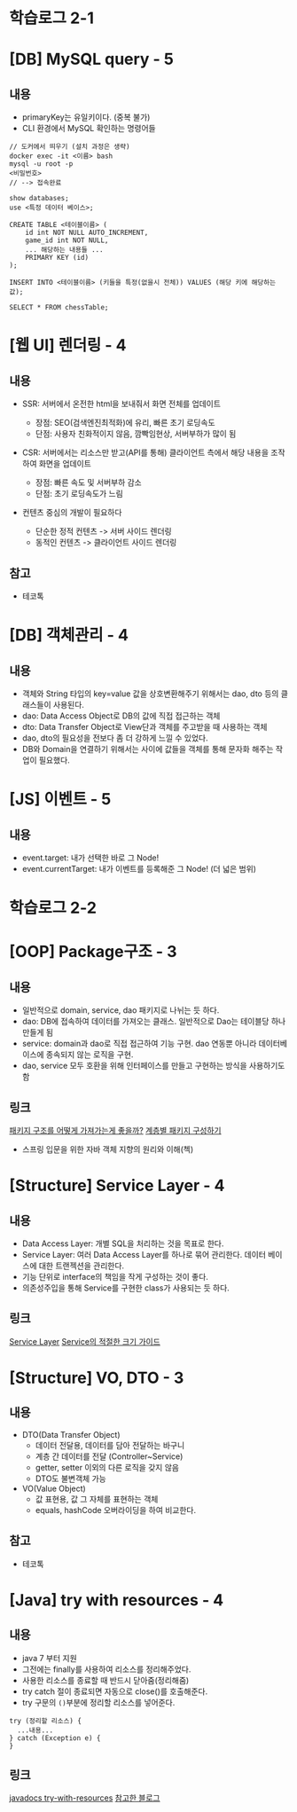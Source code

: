 # 학습로그 2-1

# [DB] MySQL query - 5

## 내용
- primaryKey는 유일키이다. (중복 불가)
- CLI 환경에서 MySQL 확인하는 명령어들
```text
// 도커에서 띄우기 (설치 과정은 생략)
docker exec -it <이름> bash
mysql -u root -p
<비밀번호>
// --> 접속완료
```
```text
show databases;
use <특정 데이터 베이스>;

CREATE TABLE <테이블이름> (
	id int NOT NULL AUTO_INCREMENT,
	game_id int NOT NULL,
	... 해당하는 내용들 ...
	PRIMARY KEY (id)
);

INSERT INTO <테이블이름> (키들을 특정(없을시 전체)) VALUES (해당 키에 해당하는 값);

SELECT * FROM chessTable;
```

# [웹 UI] 렌더링 - 4

## 내용
- SSR: 서버에서 온전한 html을 보내줘서 화면 전체를 업데이트 
    - 장점: SEO(검색엔진최적화)에 유리, 빠른 초기 로딩속도
    - 단점: 사용자 친화적이지 않음, 깜빡임현상, 서버부하가 많이 됨
- CSR: 서버에서는 리소스만 받고(API를 통해) 클라이언트 측에서 해당 내용을 조작하여 화면을 업데이트 
    - 장점: 빠른 속도 및 서버부하 감소
    - 단점: 초기 로딩속도가 느림
    
- 컨텐츠 중심의 개발이 필요하다
    - 단순한 정적 컨텐츠 -> 서버 사이드 렌더링
    - 동적인 컨텐츠 -> 클라이언트 사이드 렌더링 
## 참고
- 테코톡

# [DB] 객체관리 - 4
## 내용
- 객체와 String 타입의 key=value 값을 상호변환해주기 위해서는 dao, dto 등의 클래스들이 사용된다.
- dao: Data Access Object로 DB의 값에 직접 접근하는 객체
- dto: Data Transfer Object로 View단과 객체를 주고받을 때 사용하는 객체
- dao, dto의 필요성을 전보다 좀 더 강하게 느낄 수 있었다.
- DB와 Domain을 연결하기 위해서는 사이에 값들을 객체를 통해 문자화 해주는 작업이 필요했다.

# [JS] 이벤트 - 5
## 내용
- event.target: 내가 선택한 바로 그 Node!
- event.currentTarget: 내가 이벤트를 등록해준 그 Node! (더 넓은 범위)

# 학습로그 2-2

# [OOP] Package구조 - 3
## 내용
- 일반적으로 domain, service, dao 패키지로 나뉘는 듯 하다.
- dao: DB에 접속하여 데이터를 가져오는 클래스. 일반적으로 Dao는 테이블당 하나 만들게 됨
- service: domain과 dao로 직접 접근하여 기능 구현. dao 연동뿐 아니라 데이터베이스에 종속되지 않는 로직을 구현.
- dao, service 모두 호환을 위해 인터페이스를 만들고 구현하는 방식을 사용하기도 함

## 링크
[패키지 구조를 어떻게 가져가는게 좋을까?](https://www.slipp.net/questions/36)
[계층별 패키지 구성하기](https://12bme.tistory.com/271)
- 스프링 입문을 위한 자바 객체 지향의 원리와 이해(첵)

# [Structure] Service Layer - 4
## 내용
- Data Access Layer: 개별 SQL을 처리하는 것을 목표로 한다.
- Service Layer: 여러 Data Access Layer를 하나로 묶어 관리한다. 데이터 베이스에 대한 트랜젝션을 관리한다.
- 기능 단위로 interface의 책임을 작게 구성하는 것이 좋다.
- 의존성주입을 통해 Service를 구현한 class가 사용되는 듯 하다.

## 링크
[Service Layer](https://goodteacher.tistory.com/252)
[Service의 적절한 크기 가이드](https://www.popit.kr/spring-guide-service-%EC%A0%81%EC%A0%88%ED%95%9C-%ED%81%AC%EA%B8%B0-%EA%B0%80%EC%9D%B4%EB%93%9C/)

# [Structure] VO, DTO - 3
## 내용
- DTO(Data Transfer Object)
  - 데이터 전달용, 데이터를 담아 전달하는 바구니
  - 계층 간 데이터를 전달 (Controller~Service)
  - getter, setter 이외의 다른 로직을 갖지 않음 
  - DTO도 불변객체 가능
- VO(Value Object)
  - 값 표현용, 값 그 자체를 표현하는 객체
  - equals, hashCode 오버라이딩을 하여 비교한다.
  
## 참고
- 테코톡

# [Java] try with resources - 4
## 내용
- java 7 부터 지원
- 그전에는 finally를 사용하여 리소스를 정리해주었다.
- 사용한 리소스를 종료할 때 반드시 닫아줌(정리해줌)
- try catch 절이 종료되면 자동으로 close()를 호출해준다.
- try 구문의 `()`부분에 정리할 리소스를 넣어준다.
```
try (정리할 리소스) { 
  ...내용...
} catch (Exception e) {
}
```
## 링크
[javadocs try-with-resources](https://docs.oracle.com/javase/tutorial/essential/exceptions/tryResourceClose.html)
[참고한 블로그](https://hyoj.github.io/blog/java/basic/jdbc/jdbc-try-catch-tip.html#connection-preparedstatement-resultset-%EB%8B%AB%EB%8A%94-%EA%B0%80%EC%9E%A5-%EC%9D%B4%EC%83%81%EC%A0%81%EC%9D%B8-%EB%B0%A9%EC%8B%9D)
